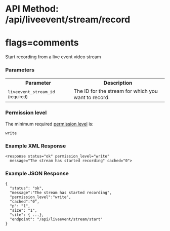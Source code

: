 # API Method: /api/liveevent/stream/record
# flags=comments

Start recording from a live event video stream


### Parameters

<table class="pretty">
  <tr><th>Parameter</th><th>Description</th></tr>
  <tr><td><tt>liveevent_stream_id</tt> <small>(required)</small></td><td>The ID for the stream for which you want to record.</td></tr>
</table>

    

### Permission level 

The minimum required [permission level](index#permission-level) is:

    write


### Example XML Response

    <response status="ok" permission_level="write" 
      message="The stream has started recording" cached="0">

### Example JSON Response

    {
      "status": "ok", 
      "message":"The stream has started recording",
      "permission_level":"write",
      "cached":"0",
      "p": "1",
      "size": "1",
      "site": { ...},
      "endpoint": "/api/liveevent/stream/start"
    }
